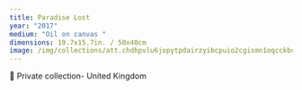 ```yaml
---
title: Paradise Lost
year: "2017"
medium: "Oil on canvas "
dimensions: 19.7x15.7in. / 50x40cm
image: /img/collections/att.chdhpvlu6jopytpdairzyibcpuio2cgismn1oqcckbc.jpeg
---
```

🔴 Private collection- United Kingdom 
